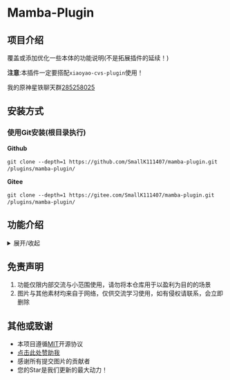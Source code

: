 # Mamba-Plugin

## 项目介绍

覆盖或添加优化一些本体的功能说明(不是拓展插件的延续！)

**注意**:本插件一定要搭配`xiaoyao-cvs-plugin`使用！

我的原神星铁聊天群[285258025](http://qm.qq.com/cgi-bin/qm/qr?_wv=1027&k=9Fx5uUBjOPGuAvf-L-lXwkj4M9PAoytZ&authKey=nQ9xxvMPl1spFsQOrPfcl4aGJDASFGD5HRlgTXwsHIflNV8G6YXDeyIbLp%2FelueR&noverify=0&group_code=285258025)

## 安装方式

### 使用Git安装(根目录执行)

**Github**
```
git clone --depth=1 https://github.com/SmallK111407/mamba-plugin.git /plugins/mamba-plugin/
```
**Gitee**
```
git clone --depth=1 https://gitee.com/SmallK111407/mamba-plugin.git /plugins/mamba-plugin/
```

## 功能介绍

<details><summary>展开/收起</summary>

### 1.覆盖本体`#记录帮助`图片

覆盖的图片参考如下

![记录帮助](./resources/gachaLogHelp/记录帮助.png)

### 2.国际服Cookie(Stoken)绑定教程

发送`#国际服ck帮助`或`#gck帮助`(这里g代表global)

### 3.待添加...

### 4.更新`曼巴插件`(仅主人)

发送`#曼巴更新`即可更新`曼巴插件`

</details>

## 免责声明

1. 功能仅限内部交流与小范围使用，请勿将本仓库用于以盈利为目的的场景
2. 图片与其他素材均来自于网络，仅供交流学习使用，如有侵权请联系，会立即删除

## 其他或致谢
* 本项目遵循[MIT](./LICENSE)开源协议
* [点击此处赞助我](../../../../SmallK111407/SponsorList)
* 感谢所有提交图片的贡献者
* 您的Star是我们更新的最大动力！